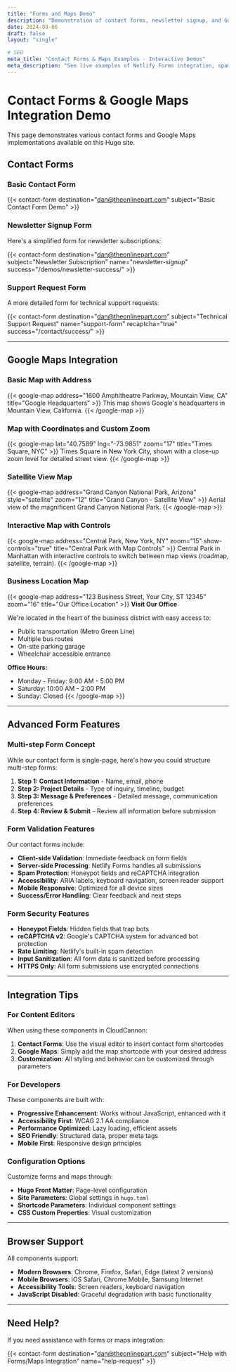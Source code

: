 ```yaml
---
title: "Forms and Maps Demo"
description: "Demonstration of contact forms, newsletter signup, and Google Maps integration with various configurations."
date: 2024-08-06
draft: false
layout: "single"

# SEO
meta_title: "Contact Forms & Maps Examples - Interactive Demos"
meta_description: "See live examples of Netlify Forms integration, spam protection, and Google Maps embeds in various styles and configurations."
---
```


# Contact Forms & Google Maps Integration Demo

This page demonstrates various contact forms and Google Maps implementations available on this Hugo site.

## Contact Forms

### Basic Contact Form

{{< contact-form destination="dan@theonlinepart.com" subject="Basic Contact Form Demo" >}}

### Newsletter Signup Form

Here's a simplified form for newsletter subscriptions:

{{< contact-form 
    destination="dan@theonlinepart.com" 
    subject="Newsletter Subscription" 
    name="newsletter-signup"
    success="/demos/newsletter-success/" >}}

### Support Request Form

A more detailed form for technical support requests:

{{< contact-form 
    destination="dan@theonlinepart.com" 
    subject="Technical Support Request" 
    name="support-form"
    recaptcha="true"
    success="/contact/success/" >}}

---

## Google Maps Integration

### Basic Map with Address

{{< google-map address="1600 Amphitheatre Parkway, Mountain View, CA" title="Google Headquarters" >}}
This map shows Google's headquarters in Mountain View, California.
{{< /google-map >}}

### Map with Coordinates and Custom Zoom

{{< google-map lat="40.7589" lng="-73.9851" zoom="17" title="Times Square, NYC" >}}
Times Square in New York City, shown with a close-up zoom level for detailed street view.
{{< /google-map >}}

### Satellite View Map

{{< google-map 
    address="Grand Canyon National Park, Arizona" 
    style="satellite" 
    zoom="12"
    title="Grand Canyon - Satellite View" >}}
Aerial view of the magnificent Grand Canyon National Park.
{{< /google-map >}}

### Interactive Map with Controls

{{< google-map 
    address="Central Park, New York, NY" 
    zoom="15"
    show-controls="true"
    title="Central Park with Map Controls" >}}
Central Park in Manhattan with interactive controls to switch between map views (roadmap, satellite, terrain).
{{< /google-map >}}

### Business Location Map

{{< google-map 
    address="123 Business Street, Your City, ST 12345" 
    zoom="16"
    title="Our Office Location" >}}
**Visit Our Office**

We're located in the heart of the business district with easy access to:
- Public transportation (Metro Green Line)
- Multiple bus routes
- On-site parking garage
- Wheelchair accessible entrance

**Office Hours:**
- Monday - Friday: 9:00 AM - 5:00 PM
- Saturday: 10:00 AM - 2:00 PM
- Sunday: Closed
{{< /google-map >}}

---

## Advanced Form Features

### Multi-step Form Concept

While our contact form is single-page, here's how you could structure multi-step forms:

1. **Step 1: Contact Information** - Name, email, phone
2. **Step 2: Project Details** - Type of inquiry, timeline, budget
3. **Step 3: Message & Preferences** - Detailed message, communication preferences
4. **Step 4: Review & Submit** - Review all information before submission

### Form Validation Features

Our contact forms include:

- **Client-side Validation**: Immediate feedback on form fields
- **Server-side Processing**: Netlify Forms handles all submissions
- **Spam Protection**: Honeypot fields and reCAPTCHA integration
- **Accessibility**: ARIA labels, keyboard navigation, screen reader support
- **Mobile Responsive**: Optimized for all device sizes
- **Success/Error Handling**: Clear feedback and next steps

### Form Security Features

- **Honeypot Fields**: Hidden fields that trap bots
- **reCAPTCHA v2**: Google's CAPTCHA system for advanced bot protection
- **Rate Limiting**: Netlify's built-in spam detection
- **Input Sanitization**: All form data is sanitized before processing
- **HTTPS Only**: All form submissions use encrypted connections

---

## Integration Tips

### For Content Editors

When using these components in CloudCannon:

1. **Contact Forms**: Use the visual editor to insert contact form shortcodes
2. **Google Maps**: Simply add the map shortcode with your desired address
3. **Customization**: All styling and behavior can be customized through parameters

### For Developers

These components are built with:

- **Progressive Enhancement**: Works without JavaScript, enhanced with it
- **Accessibility First**: WCAG 2.1 AA compliance
- **Performance Optimized**: Lazy loading, efficient assets
- **SEO Friendly**: Structured data, proper meta tags
- **Mobile First**: Responsive design principles

### Configuration Options

Customize forms and maps through:

- **Hugo Front Matter**: Page-level configuration
- **Site Parameters**: Global settings in `hugo.toml`
- **Shortcode Parameters**: Individual component settings
- **CSS Custom Properties**: Visual customization

---

## Browser Support

All components support:

- **Modern Browsers**: Chrome, Firefox, Safari, Edge (latest 2 versions)
- **Mobile Browsers**: iOS Safari, Chrome Mobile, Samsung Internet
- **Accessibility Tools**: Screen readers, keyboard navigation
- **JavaScript Disabled**: Graceful degradation with basic functionality

---

## Need Help?

If you need assistance with forms or maps integration:

{{< contact-form 
    destination="dan@theonlinepart.com" 
    subject="Help with Forms/Maps Integration" 
    name="help-request" >}}